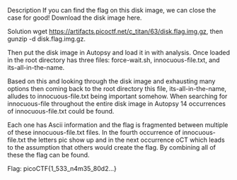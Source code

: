 Description
If you can find the flag on this disk image, we can close
the case for good!
Download the disk image here.

Solution
wget https://artifacts.picoctf.net/c_titan/63/disk.flag.img.gz, then gunzip -d disk.flag.img.gz.

Then put the disk image in Autopsy and load it in with analysis. Once loaded in the root directory has three files: force-wait.sh, innocuous-file.txt, and its-all-in-the-name.

Based on this and looking through the disk image and exhausting many options then coming back to the root directory this file, its-all-in-the-name, alludes to innocuous-file.txt being important somehow. When searching for innocuous-file throughout the entire disk image in Autopsy 14 occurrences of innocuous-file.txt could be found.

Each one has Ascii information and the flag is fragmented between multiple of these innocuous-file.txt files. In the fourth occurrence of innocuous-file.txt the letters pic show up and in the next occurrence oCT which leads to the assumption that others would create the flag. By combining all of these the flag can be found.

Flag: picoCTF{1_533_n4m35_80d2...}
